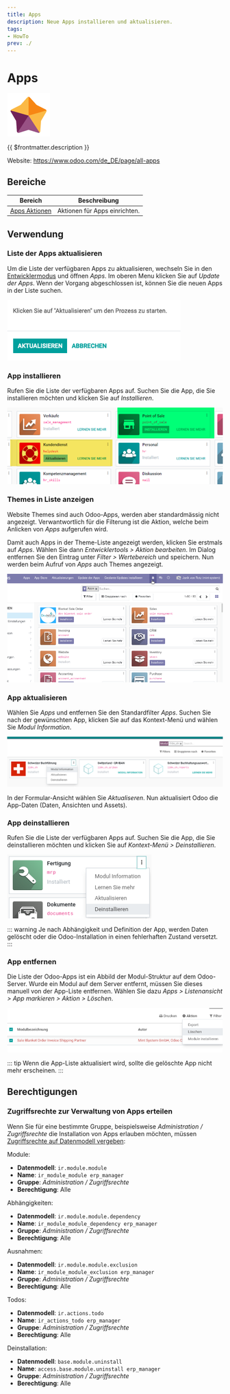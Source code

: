 ```yaml
---
title: Apps
description: Neue Apps installieren und aktualisieren.
tags:
- HowTo
prev: ./
---
```

# Apps
![icons_odoo_hr_appraisal](attachments/icons_odoo_hr_appraisal.png)

{{ $frontmatter.description }}

Website: <https://www.odoo.com/de_DE/page/all-apps>

## Bereiche

| Bereich                             | Beschreibung                  |
| ----------------------------------- | ----------------------------- |
| [Apps Aktionen](Apps%20Actions.md) | Aktionen für Apps einrichten. |

## Verwendung

### Liste der Apps aktualisieren

Um die Liste der verfügbaren Apps zu aktualisieren, wechseln Sie in den [Entwicklermodus](Settings.md#Entwicklermodus%20aktivieren) und öffnen *Apps*. Im oberen Menu klicken Sie auf *Update der Apps*. Wenn der Vorgang abgeschlossen ist, können Sie die neuen Apps in der Liste suchen.

![](attachments/Apps%20Liste%20aktualisieren.png)

### App installieren

Rufen Sie die Liste der verfügbaren Apps auf. Suchen Sie die App, die Sie installieren möchten und klicken Sie auf *Installieren*.

![](attachments/Apps%20installieren%20und%20aktualisieren.png)

### Themes in Liste anzeigen

Website Themes sind auch Odoo-Apps, werden aber standardmässig nicht angezeigt. Verwantwortlich für die Filterung ist die Aktion, welche beim Anlicken von *Apps* aufgerufen wird.

Damit auch Apps in der Theme-Liste angezeigt werden, klicken Sie erstmals auf *Apps*. Wählen Sie dann *Entwicklertools > Aktion bearbeiten*. Im Dialog entfernen Sie den Eintrag unter *Filter > Wertebereich* und speichern. Nun werden beim Aufruf von *Apps* auch Themes angezeigt.

![Apps Themes anzeigen](attachments/Apps%20Themes%20anzeigen.gif)

### App aktualisieren

Wählen Sie *Apps* und entfernen Sie den Standardfilter *Apps*. Suchen Sie nach der gewünschten App, klicken Sie auf das Kontext-Menü und wählen Sie *Modul Information*.

![](attachments/Apps%20Modul%20aktualisieren.png)

In der Formular-Ansicht wählen Sie *Aktualiseren*. Nun aktualisiert Odoo die App-Daten (Daten, Ansichten und Assets).

### App deinstallieren

Rufen Sie die Liste der verfügbaren Apps auf. Suchen Sie die App, die Sie deinstallieren möchten und klicken Sie auf *Kontext-Menü > Deinstallieren*.

![](attachments/Apps%20App%20deinstallieren.png)

::: warning
Je nach Abhängigkeit und Definition der App, werden Daten gelöscht oder die Odoo-Installation in einen fehlerhaften Zustand versetzt.
:::

### App entfernen

Die Liste der Odoo-Apps ist ein Abbild der Modul-Struktur auf dem Odoo-Server. Wurde ein Modul auf dem Server entfernt, müssen Sie dieses manuell von der App-Liste entfernen. Wählen Sie dazu *Apps > Listenansicht > App markieren > Aktion > Löschen*.

![](attachments/Apps%20App%20entfernen.png)

::: tip
Wenn die App-Liste aktualisiert wird, sollte die gelöschte App nicht mehr erscheinen.
:::

## Berechtigungen

### Zugriffsrechte zur Verwaltung von Apps erteilen

Wenn Sie für eine bestimmte Gruppe, beispielsweise *Administration / Zugriffsrechte* die Installation von Apps erlauben möchten, müssen [Zugriffsrechte auf Datenmodell vergeben](Settings%20Permissions.md#Zugriffsrechte%20auf%20Datenmodell%20vergeben):

Module:
* **Datenmodell**: `ir.module.module`
* **Name**: `ir_module_module erp_manager`
* **Gruppe**: *Administration / Zugriffsrechte*
* **Berechtigung**: Alle

Abhängigkeiten:
* **Datenmodell**: `ir.module.module.dependency`
* **Name**: `ir_module_module_dependency erp_manager`
* **Gruppe**: *Administration / Zugriffsrechte*
* **Berechtigung**: Alle

Ausnahmen:
* **Datenmodell**: `ir.module.module.exclusion`
* **Name**: `ir_module_module_exclusion erp_manager`
* **Gruppe**: *Administration / Zugriffsrechte*
* **Berechtigung**: Alle

Todos:
* **Datenmodell**: `ir.actions.todo`
* **Name**: `ir_actions_todo erp_manager`
* **Gruppe**: *Administration / Zugriffsrechte*
* **Berechtigung**: Alle

Deinstallation:
* **Datenmodell**: `base.module.uninstall`
* **Name**: `access.base.module.uninstall erp_manager`
* **Gruppe**: *Administration / Zugriffsrechte*
* **Berechtigung**: Alle
